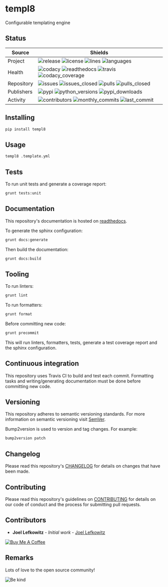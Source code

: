 # templ8

Configurable templating engine

## Status

| Source     | Shields                                                                                                                         |
| ---------- | ------------------------------------------------------------------------------------------------------------------------------- |
| Project    | ![release][release_shield] ![license][license_shield]  ![lines][lines_shield] ![languages][languages_shield]                    |
| Health     | ![codacy][codacy_shield] ![readthedocs][readthedocs_shield] ![travis][travis_shield] ![codacy_coverage][codacy_coverage_shield] |
| Repository | ![issues][issues_shield] ![issues_closed][issues_closed_shield] ![pulls][pulls_shield] ![pulls_closed][pulls_closed_shield]     |
| Publishers | ![pypi][pypi_shield] ![python_versions][python_versions_shield] ![pypi_downloads][pypi_downloads_shield]                        |
| Activity   | ![contributors][contributors_shield] ![monthly_commits][monthly_commits_shield] ![last_commit][last_commit_shield]              |

## Installing

```bash
pip install templ8
```

## Usage

``` bash
templ8 .template.yml
```

## Tests

To run unit tests and generate a coverage report:

```bash
grunt tests:unit
```

## Documentation

This repository's documentation is hosted on [readthedocs][readthedocs].

To generate the sphinx configuration:

```bash
grunt docs:generate
```

Then build the documentation:

```bash
grunt docs:build
```

## Tooling

To run linters:

```bash
grunt lint
```

To run formatters:

```bash
grunt format
```

Before committing new code:

```bash
grunt precommit
```

This will run linters, formatters, tests, generate a test coverage report and the sphinx configuration.

## Continuous integration

This repository uses Travis CI to build and test each commit. Formatting tasks and writing/generating documentation must be done before committing new code.

## Versioning

This repository adheres to semantic versioning standards.
For more information on semantic versioning visit [SemVer][semver].

Bump2version is used to version and tag changes.
For example:

```bash
bump2version patch
```

## Changelog

Please read this repository's [CHANGELOG](CHANGELOG.md) for details on changes that have been made.

## Contributing

Please read this repository's guidelines on [CONTRIBUTING](CONTRIBUTING.md) for details on our code of conduct and the process for submitting pull requests.

## Contributors

- **Joel Lefkowitz** - _Initial work_ - [Joel Lefkowitz][author]

[![Buy Me A Coffee][coffee_button]][coffee]

## Remarks

Lots of love to the open source community!

![Be kind][be_kind]

<!-- Public links -->
[semver]: http://semver.org/

<!-- External links -->
[readthedocs]: https://templ8.readthedocs.io/en/latest/
[coffee]: https://www.buymeacoffee.com/joellefkowitz
[coffee_button]: https://cdn.buymeacoffee.com/buttons/default-blue.png
[be_kind]: https://media.giphy.com/media/osAcIGTSyeovPq6Xph/giphy.gif

<!-- Acknowledgments -->
[author]: https://github.com/joellefkowitz

<!-- Project shields -->
[release_shield]: https://img.shields.io/github/v/tag/joellefkowitz/templ8
[license_shield]: https://img.shields.io/github/license/joellefkowitz/templ8
[lines_shield]: https://img.shields.io/tokei/lines/github/joellefkowitz/templ8
[languages_shield]: https://img.shields.io/github/languages/count/joellefkowitz/templ8

<!-- Health shields -->
[codacy_shield]: https://img.shields.io/codacy/grade/f407d8c4db8c4b83877bca0543aba744
[readthedocs_shield]: https://img.shields.io/readthedocs/templ8
[travis_shield]: https://img.shields.io/travis/com/joellefkowitz/templ8
[codacy_coverage_shield]: https://img.shields.io/codacy/coverage/f407d8c4db8c4b83877bca0543aba744

<!-- Repository shields -->
[issues_shield]: https://img.shields.io/github/issues/joellefkowitz/templ8
[issues_closed_shield]: https://img.shields.io/github/issues-closed/joellefkowitz/templ8
[pulls_shield]: https://img.shields.io/github/issues-pr/joellefkowitz/templ8
[pulls_closed_shield]: https://img.shields.io/github/issues-pr-closed/joellefkowitz/templ8

<!-- Publishers shields -->
[pypi_shield]: https://img.shields.io/pypi/v/templ8
[python_versions_shield]: https://img.shields.io/pypi/pyversions/templ8
[pypi_downloads_shield]: https://img.shields.io/pypi/dw/templ8

<!-- Activity shields -->
[contributors_shield]: https://img.shields.io/github/contributors/joellefkowitz/templ8
[monthly_commits_shield]: https://img.shields.io/github/commit-activity/m/joellefkowitz/templ8
[last_commit_shield]: https://img.shields.io/github/last-commit/joellefkowitz/templ8
